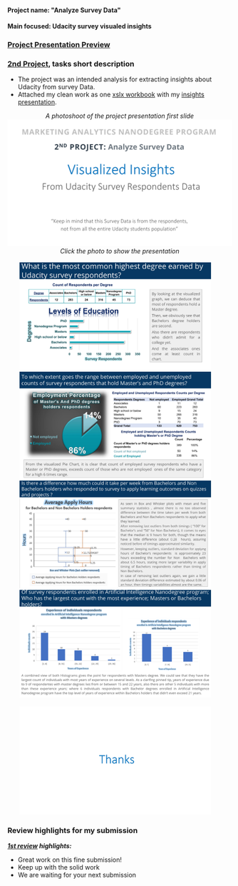 #### Project name: "Analyze Survey Data"
#### Main focused: Udacity survey visualed insights 
### [Project Presentation Preview](https://cutt.ly/2nd-Project-Analyze-Survey-Data---Visualed-Insights_Presentation-Preview)

### [2nd Project](https://cutt.ly/2nd-Project-Analyze-Survey-Data---Visualed-Insights_Presentation-Preview), tasks short description

- The project was an intended analysis for extracting insights about Udacity from survey Data.
- Attached my clean work as one [xslx workbook](https://cutt.ly/2nd-Project-Analyze-Survey-Data---Visualed-Insights_XSLX-workbook) with my [insights presentation](https://cutt.ly/2nd-Project-Analyze-Survey-Data---Visualed-Insights_Presentation-Preview).

<div align="center">
 
*A photoshoot of the project presentation first slide*
<a title="A photo of first slide" href="https://cutt.ly/2nd-Project-Analyze-Survey-Data---Visualed-Insights_Presentation-Preview"><img alt="A photoshoot of the project presentation" width="800px" style="margin-right:20px" src="images/2nd-PROJECT-1st-photo.jpg"></a>
<br>
*Click the photo to show the presentation*
<br><br>
<a title="A photo of second slide" href="https://cutt.ly/2nd-Project-Analyze-Survey-Data---Visualed-Insights_Presentation-Preview"><img alt="A photoshoot of the project presentation" width="430px" style="margin-right:20px" src="images/2nd-PROJECT-2nd-photo.jpg"></a>
<a title="A photo of third slide" href="https://cutt.ly/2nd-Project-Analyze-Survey-Data---Visualed-Insights_Presentation-Preview"><img alt="A photoshoot of the project presentation" width="430px" style="margin-right:20px" src="images/2nd-PROJECT-3rd-photo.jpg"></a>
<a title="A photo of fourth slide" href="https://cutt.ly/2nd-Project-Analyze-Survey-Data---Visualed-Insights_Presentation-Preview"><img alt="A photoshoot of the project presentation" width="430px" style="margin-right:20px" src="images/2nd-PROJECT-4th-photo.jpg"></a>
<a title="A photo of fifth slide" href="https://cutt.ly/2nd-Project-Analyze-Survey-Data---Visualed-Insights_Presentation-Preview"><img alt="A photoshoot of the project presentation" width="430px" style="margin-right:20px" src="images/2nd-PROJECT-5th-photo.jpg"></a>
<br><br>
<a title="A photo of sixth slide" href="https://cutt.ly/2nd-Project-Analyze-Survey-Data---Visualed-Insights_Presentation-Preview"><img alt="A photoshoot of the project presentation" width="430px" style="margin-right:20px" src="images/2nd-PROJECT-6th-photo.jpg"></a>
</div>

### Review highlights for my submission

*__[1st review](https://cutt.ly/2nd-Project-Analyze-Survey-Data---Visualed-Insights_Review) highlights:__*
 
- Great work on this fine submission!
- Keep up with the solid work 
- We are waiting for your next submission
